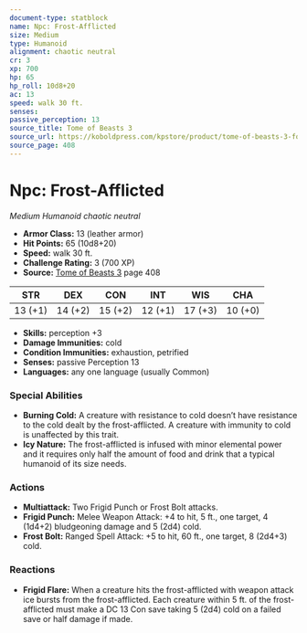 ```yaml
---
document-type: statblock
name: Npc: Frost-Afflicted
size: Medium
type: Humanoid
alignment: chaotic neutral
cr: 3
xp: 700
hp: 65
hp_roll: 10d8+20
ac: 13
speed: walk 30 ft.
senses: 
passive_perception: 13
source_title: Tome of Beasts 3
source_url: https://koboldpress.com/kpstore/product/tome-of-beasts-3-for-5th-edition/
source_page: 408
---
```


# Npc: Frost-Afflicted

*Medium* *Humanoid* *chaotic neutral*

- **Armor Class:** 13 (leather armor)
- **Hit Points:** 65 (10d8+20)
- **Speed:** walk 30 ft.
- **Challenge Rating:** 3 (700 XP)
- **Source:** [Tome of Beasts 3](https://koboldpress.com/kpstore/product/tome-of-beasts-3-for-5th-edition/) page 408

| STR | DEX | CON | INT | WIS | CHA |
| --- | --- | --- | --- | --- | --- |
| 13 (+1) | 14 (+2) | 15 (+2) | 12 (+1) | 17 (+3) | 10 (+0) |

- **Skills:** perception +3
- **Damage Immunities:** cold
- **Condition Immunities:** exhaustion, petrified
- **Senses:** passive Perception 13
- **Languages:** any one language (usually Common)

### Special Abilities

- **Burning Cold:** A creature with resistance to cold doesn’t have resistance to the cold dealt by the frost-afflicted. A creature with immunity to cold is unaffected by this trait.
- **Icy Nature:** The frost-afflicted is infused with minor elemental power and it requires only half the amount of food and drink that a typical humanoid of its size needs.

### Actions

- **Multiattack:** Two Frigid Punch or Frost Bolt attacks.
- **Frigid Punch:** Melee Weapon Attack: +4 to hit, 5 ft., one target, 4 (1d4+2) bludgeoning damage and 5 (2d4) cold.
- **Frost Bolt:** Ranged Spell Attack: +5 to hit, 60 ft., one target, 8 (2d4+3) cold.

### Reactions

- **Frigid Flare:** When a creature hits the frost-afflicted with weapon attack ice bursts from the frost-afflicted. Each creature within 5 ft. of the frost-afflicted must make a DC 13 Con save taking 5 (2d4) cold on a failed save or half damage if made.
